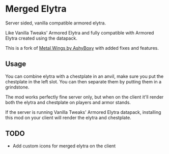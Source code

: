 # Merged Elytra
Server sided, vanilla compatible armored elytra.

Like Vanilla Tweaks' Armored Elytra and fully compatible with Armored Elytra created using the datapack.

This is a fork of [Metal Wings by AshyBoxy](https://github.com/AshyBoxy/MetalWings) with added fixes and features.

## Usage
You can combine elytra with a chestplate in an anvil, make sure you put the chestplate in the left slot. You can 
then separate them by putting them in a grindstone.

The mod works perfectly fine server only, but when on the client it'll render both the elytra and chestplate on 
players and armor stands.

If the server is running Vanilla Tweaks' Armored Elytra datapack, installing this mod on your client will render 
the elytra and chestplate.

## TODO
 - Add custom icons for merged elytra on the client